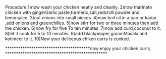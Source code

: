 Procedure:1)now wash your chicken neatly and cleanly.
          2)now marinate chicken with gingerGarlic paste,turmeric,salt,redchilli powder and lemonjuice.
          3)cut onions into small pieces.
          4)now boil oil in a pan or kadai ,add onions and greenchilles.
          5)now stirr for two or three minutes then add the chicken.
          6)now fry for five To ten minutes.
          7)now add curd,coconut to it.
          8)let it cook for 5 to 10 minutes.
          9)add blackpepper,garamMasala and kotimeer to it.
          10)Now your deliceous chiken curry is cooked.

***************************************now enjoy your chicken curry *********************************************** 